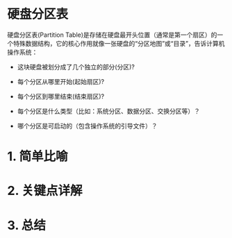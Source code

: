# 硬盘分区表


硬盘分区表(Partition Table)是存储在硬盘最开头位置（通常是第一个扇区）的一个特殊数据结构，它的核心作用就像一张硬盘的“分区地图”或“目录”，告诉计算机操作系统：

- 这块硬盘被划分成了几个独立的部分(分区)?

- 每个分区从哪里开始(起始扇区)?

- 每个分区到哪里结束(结束扇区)?

- 每个分区是什么类型（比如：系统分区、数据分区、交换分区等）？

- 哪个分区是可启动的（包含操作系统的引导文件）？

# 1. 简单比喻




# 2. 关键点详解

# 3. 总结
